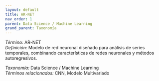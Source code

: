 ```yaml
---
layout: default
title: AR-NET
nav_order: 1
parent: Data Science / Machine Learning
grand_parent: Taxonomía
---
```


*Término:* AR-NET  
*Definición:* Modelo de red neuronal diseñado para análisis de series temporales, combinando características de redes neuronales y métodos autoregresivos.

*Taxonomía:* Data Science / Machine Learning  
*Términos relacionados:* CNN, Modelo Multivariado
